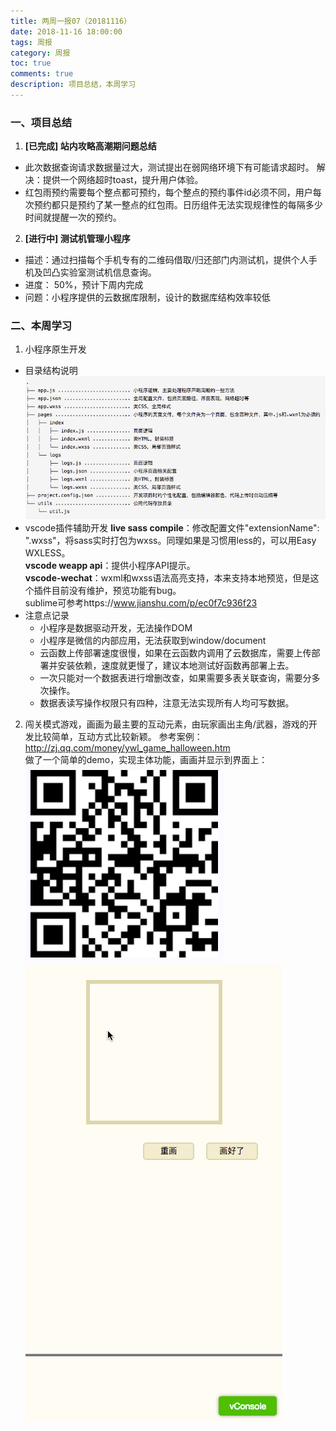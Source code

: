 ```yaml
---
title: 两周一报07（20181116）
date: 2018-11-16 18:00:00
tags: 周报
category: 周报
toc: true
comments: true
description: 项目总结，本周学习
---
```

### 一、项目总结
1. **[已完成] 站内攻略高潮期问题总结**
  - 此次数据查询请求数据量过大，测试提出在弱网络环境下有可能请求超时。 解决：提供一个网络超时toast，提升用户体验。   
  - 红包雨预约需要每个整点都可预约，每个整点的预约事件id必须不同，用户每次预约都只是预约了某一整点的红包雨。日历组件无法实现规律性的每隔多少时间就提醒一次的预约。
2. **[进行中] 测试机管理小程序**
  - 描述：通过扫描每个手机专有的二维码借取/归还部门内测试机，提供个人手机及凹凸实验室测试机信息查询。
  - 进度： 50%，预计下周内完成
  - 问题：小程序提供的云数据库限制，设计的数据库结构效率较低

### 二、本周学习
1. 小程序原生开发
  - 目录结构说明
  ![小程序原生开发目录结构](/images/weekly/07/miniprogram.png) 
  - vscode插件辅助开发
  **live sass compile**：修改配置文件"extensionName": ".wxss"，将sass实时打包为wxss。同理如果是习惯用less的，可以用Easy WXLESS。   
  **vscode weapp api**：提供小程序API提示。   
  **vscode-wechat**：wxml和wxss语法高亮支持，本来支持本地预览，但是这个插件目前没有维护，预览功能有bug。   
  sublime可参考https://www.jianshu.com/p/ec0f7c936f23   
  - 注意点记录  
    - 小程序是数据驱动开发，无法操作DOM   
    - 小程序是微信的内部应用，无法获取到window/document   
    - 云函数上传部署速度很慢，如果在云函数内调用了云数据库，需要上传部署并安装依赖，速度就更慢了，建议本地测试好函数再部署上去。   
    - 一次只能对一个数据表进行增删改查，如果需要多表关联查询，需要分多次操作。   
    - 数据表读写操作权限只有四种，注意无法实现所有人均可写数据。   

2. 闯关模式游戏，画画为最主要的互动元素，由玩家画出主角/武器，游戏的开发比较简单，互动方式比较新颖。
  参考案例： http://zj.qq.com/money/ywl_game_halloween.htm   
  做了一个简单的demo，实现主体功能，画画并显示到界面上： 
  ![扫一扫体验demo](/images/weekly/07/draw2playQR.png)     
  ![demo效果](/images/weekly/07/draw2play.gif)